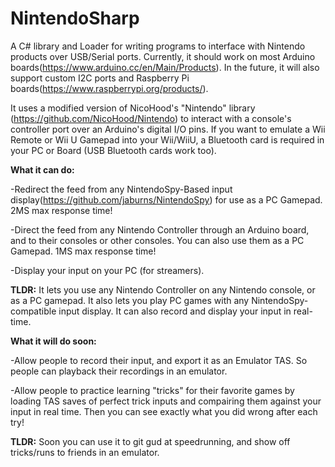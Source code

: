 # NintendoSharp
A C# library and Loader for writing programs to interface with Nintendo products over USB/Serial ports. Currently, it should work on most Arduino boards(https://www.arduino.cc/en/Main/Products). In the future, it will also support custom I2C ports and Raspberry Pi boards(https://www.raspberrypi.org/products/).

It uses a modified version of NicoHood's "Nintendo" library (https://github.com/NicoHood/Nintendo) to interact with a console's controller port over an Arduino's digital I/O pins. If you want to emulate a Wii Remote or Wii U Gamepad into your Wii/WiiU, a Bluetooth card is required in your PC or Board (USB Bluetooth cards work too).


<b>What it can do:</b>

-Redirect the feed from any NintendoSpy-Based input display(https://github.com/jaburns/NintendoSpy) for use as a PC Gamepad. 2MS max response time!

-Direct the feed from any Nintendo Controller through an Arduino board, and to their consoles or other consoles. You can also use them as a PC Gamepad. 1MS max response time!

-Display your input on your PC (for streamers).

<b>TLDR:</b> It lets you use any Nintendo Controller on any Nintendo console, or as a PC gamepad. It also lets you play PC games with any NintendoSpy-compatible input display. It can also record and display your input in real-time.


<b>What it will do soon:</b>

-Allow people to record their input, and export it as an Emulator TAS. So people can playback their recordings in an emulator.

-Allow people to practice learning "tricks" for their favorite games by loading TAS saves of perfect trick inputs and compairing them against your input in real time. Then you can see exactly what you did wrong after each try!

<b>TLDR:</b> Soon you can use it to git gud at speedrunning, and show off tricks/runs to friends in an emulator.
